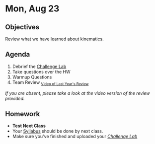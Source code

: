 Mon, Aug 23
=========  

Objectives
------------
Review what we have learned about kinematics.

Agenda  
---------  

 1. Debrief the [Challenge Lab][lab]
 2. Take questions over the HW
 3. Warmup Questions
 4. Team Review <sub>[Video of Last Year's Review][rev]</sub>


*If you are absent, please take a look at the video version of the review provided.*


Homework
-------------  
- **Test Next Class**
- Your [Syllabus](https://avon.schoology.com/course/5138386902/materials?f=469192557) should be done by next class.
- Make sure you've finished and uploaded your [*Challenge Lab*][lab]

[lab]: https://avon.schoology.com/assignment/5217769944/
[rev]: https://avon.schoology.com/course/5138386902/materials/gp/5221512510
<!--stackedit_data:
eyJoaXN0b3J5IjpbLTExOTQwMzg2NDcsNzcxMTA5MDE5LC0yMD
k5Nzc1MjI1LC0xODQ3MDk1MjMwLDE5NTkyMTcxNzMsNTc4ODUx
MzM4LC0xOTc3NjAwNjQ1LC0xNDYxNzIxNjQ3LC0xMjk2MTUxNT
A4LC0xMTM5NzY1OTM2LDQ4NTUzMTMyNywtMzgwMDMzOTksLTc4
ODA2MjMsLTQ1MjcxOTEzNCwtODQ0Mzg2NSwtMTExMzU4ODcwLD
E0NDI4NjY5NjUsLTk0MDMyMjk4NiwtNzc4Mjg4MDI2LDU0NjMz
MTgyM119
-->